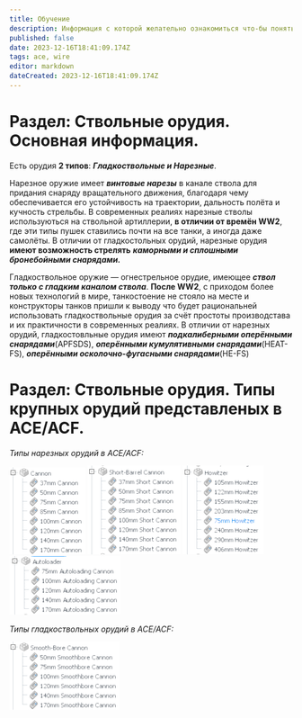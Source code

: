 ```yaml
---
title: Обучение
description: Информация с которой желательно ознакомиться что-бы понять что такое "строить на ACE"
published: false
date: 2023-12-16T18:41:09.174Z
tags: ace, wire
editor: markdown
dateCreated: 2023-12-16T18:41:09.174Z
---
```


# Раздел: Ствольные орудия. Основная информация.


Есть орудия **2 типов**: ***Гладкоствольные и Нарезные***.

Нарезное оружие имеет ***винтовые нарезы*** в канале ствола для придания снаряду вращательного движения, благодаря чему обеспечивается его устойчивость на траектории, дальность полёта и кучность стрельбы. В современных реалиях нарезные стволы используються на ствольной артиллерии, **в отличии от времён WW2**, где эти типы пушек ставились почти на все танки, а иногда даже самолёты. В отличии от гладкостольных орудий, нарезные орудия **имеют возможность стрелять** ***каморными и сплошными бронебойными снарядами.***

Гладкоствольное оружие — огнестрельное орудие, имеющее ***ствол только с гладким каналом ствола***. **После WW2**, с приходом более новых технологий в мире, танкостоение не стояло на месте и конструкторы танков пришли к выводу что будет рациональней использовать гладкоствольные орудия за счёт простоты производстава и их практичности в современных реалиях. В отличии от нарезных орудий, гладкостовльные орудия имеют ***подкалиберными оперёнными снарядами***(APFSDS), ***оперёнными кумулятивными снарядами***(HEAT-FS), ***оперёнными осколочно-фугасными снарядами***(HE-FS)

# Раздел: Ствольные орудия. Типы крупных орудий представленых в ACE/ACF.

*Типы нарезных орудий в ACE/ACF:*

![изображение_2023-12-16_203529392.png](/изображение_2023-12-16_203529392.png) ![изображение_2023-12-16_203559405.png](/изображение_2023-12-16_203559405.png) ![изображение_2023-12-16_203741109.png](/изображение_2023-12-16_203741109.png) ![изображение_2023-12-16_203638588.png](/изображение_2023-12-16_203638588.png)

*Типы гладкоствольных орудий в ACE/ACF:*

![изображение_2023-12-16_204011924.png](/изображение_2023-12-16_204011924.png)









